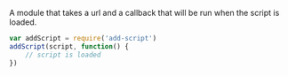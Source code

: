 A module that takes a url and a callback that will be run when the script is loaded.

```js
var addScript = require('add-script')
addScript(script, function() {
    // script is loaded
})
```